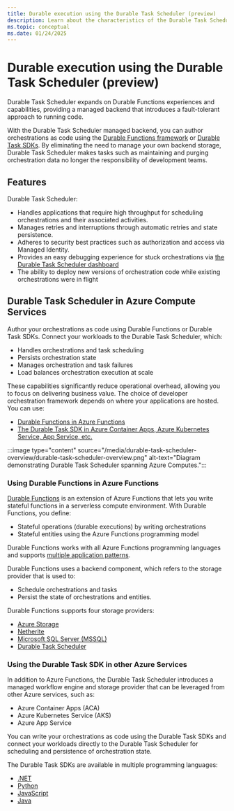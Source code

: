 ```yaml
---
title: Durable execution using the Durable Task Scheduler (preview)
description: Learn about the characteristics of the Durable Task Scheduler
ms.topic: conceptual
ms.date: 01/24/2025
---
```


# Durable execution using the Durable Task Scheduler (preview)

Durable Task Scheduler expands on Durable Functions experiences and capabilities, providing a managed backend that introduces a fault-tolerant approach to running code. 

With the Durable Task Scheduler managed backend, you can author orchestrations as code using the [Durable Functions framework](#using-durable-functions-in-azure-functions) or [Durable Task SDKs](#using-the-durable-task-sdk-in-other-azure-services). By eliminating the need to manage your own backend storage, Durable Task Scheduler makes tasks such as maintaining and purging orchestration data no longer the responsibility of development teams. 

## Features 

Durable Task Scheduler:

- Handles applications that require high throughput for scheduling orchestrations and their associated activities. 
- Manages retries and interruptions through automatic retries and state persistence.
- Adheres to security best practices such as authorization and access via Managed Identity.
- Provides an easy debugging experience for stuck orchestrations via [the Durable Task Scheduler dashboard](./durable-task-scheduler-dashboard.md)
- The ability to deploy new versions of orchestration code while existing orchestrations were in flight

## Durable Task Scheduler in Azure Compute Services

Author your orchestrations as code using Durable Functions or Durable Task SDKs. Connect your workloads to the Durable Task Scheduler, which:
- Handles orchestrations and task scheduling
- Persists orchestration state
- Manages orchestration and task failures
- Load balances orchestration execution at scale

These capabilities significantly reduce operational overhead, allowing you to focus on delivering business value. The choice of developer orchestration framework depends on where your applications are hosted. You can use:
- [Durable Functions in Azure Functions](#using-durable-functions-in-azure-functions)
- [The Durable Task SDK in Azure Container Apps, Azure Kubernetes Service, App Service, etc.](#using-the-durable-task-sdk-in-other-azure-services)

:::image type="content" source="/media/durable-task-scheduler-overview/durable-task-scheduler-overview.png" alt-text="Diagram demonstrating Durable Task Scheduler spanning Azure Computes.":::

### Using Durable Functions in Azure Functions

[Durable Functions](../durable-functions-overview.md) is an extension of Azure Functions that lets you write stateful functions in a serverless compute environment. With Durable Functions, you define:
- Stateful operations (durable executions) by writing orchestrations 
- Stateful entities using the Azure Functions programming model 

Durable Functions works with all Azure Functions programming languages and supports [multiple application patterns](../durable-functions-overview.md#application-patterns).

Durable Functions uses a backend component, which refers to the storage provider that is used to:
- Schedule orchestrations and tasks
- Persist the state of orchestrations and entities. 

Durable Functions supports four storage providers:

- [Azure Storage](../durable-functions-storage-providers.md#azure-storage)
- [Netherite](../durable-functions-storage-providers.md#netherite)
- [Microsoft SQL Server (MSSQL)](../durable-functions-storage-providers.md#mssql)
- [Durable Task Scheduler](../durable-functions-storage-providers.md#durable-task-scheduler)

###  Using the Durable Task SDK in other Azure Services 

In addition to Azure Functions, the Durable Task Scheduler introduces a managed workflow engine and storage provider that can be leveraged from other Azure services, such as:
- Azure Container Apps (ACA)
- Azure Kubernetes Service (AKS)
- Azure App Service

You can write your orchestrations as code using the Durable Task SDKs and connect your workloads directly to the Durable Task Scheduler for scheduling and persistence of orchestration state. 

The Durable Task SDKs are available in multiple programming languages:

- [.NET](https://github.com/microsoft/durabletask-dotnet)
- [Python](https://github.com/microsoft/durabletask-python)
- [JavaScript](https://github.com/microsoft/durabletask-js)
- [Java](https://github.com/microsoft/durabletask-java)

